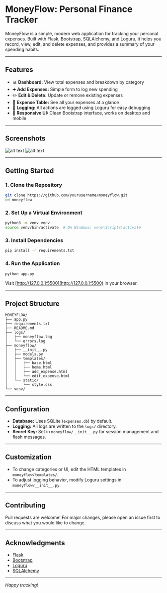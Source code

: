 # MoneyFlow: Personal Finance Tracker

MoneyFlow is a simple, modern web application for tracking your personal expenses. Built with Flask, Bootstrap, SQLAlchemy, and Loguru, it helps you record, view, edit, and delete expenses, and provides a summary of your spending habits.

---

## Features

- 📊 **Dashboard:** View total expenses and breakdown by category  
- ➕ **Add Expenses:** Simple form to log new spending  
- ✏️ **Edit & Delete:** Update or remove existing expenses  
- 🔎 **Expense Table:** See all your expenses at a glance  
- 📝 **Logging:** All actions are logged using Loguru for easy debugging  
- 🎨 **Responsive UI:** Clean Bootstrap interface, works on desktop and mobile

---

## Screenshots

![alt text](image.png)
![alt text](image2.png)

---

## Getting Started

### 1. Clone the Repository

```bash
git clone https://github.com/yourusername/moneyflow.git
cd moneyflow
```

### 2. Set Up a Virtual Environment

```bash
python3 -m venv venv
source venv/bin/activate  # On Windows: venv\Scripts\activate
```

### 3. Install Dependencies

```bash
pip install -r requirements.txt
```

### 4. Run the Application

```bash
python app.py
```

Visit [http://127.0.0.1:5500](http://127.0.0.1:5500) in your browser.

---

## Project Structure

```
MONEYFLOW/
├── app.py
├── requirements.txt
├── README.md
├── logs/
│   ├── moneyflow.log
│   └── errors.log
├── moneyflow/
│   ├── __init__.py
│   ├── models.py
│   ├── templates/
│   │   ├── base.html
│   │   ├── home.html
│   │   ├── add_expense.html
│   │   └── edit_expense.html
│   └── static/
│       └── style.css
└── venv/
```

---

## Configuration

- **Database:** Uses SQLite (`expenses.db`) by default.
- **Logging:** All logs are written to the `logs/` directory.
- **Secret Key:** Set in `moneyflow/__init__.py` for session management and flash messages.

---

## Customization

- To change categories or UI, edit the HTML templates in `moneyflow/templates/`.
- To adjust logging behavior, modify Loguru settings in `moneyflow/__init__.py`.

---

## Contributing

Pull requests are welcome! For major changes, please open an issue first to discuss what you would like to change.

---

## Acknowledgments

- [Flask](https://flask.palletsprojects.com/)
- [Bootstrap](https://getbootstrap.com/)
- [Loguru](https://loguru.readthedocs.io/)
- [SQLAlchemy](https://www.sqlalchemy.org/)

---

*Happy tracking!*

